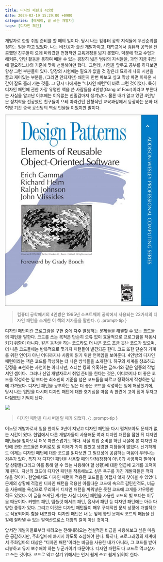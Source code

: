 ```yaml
---
title: 디자인 패턴과 4인방
date: 2024-02-19 15:29:00 +0900
categories: [에세이, 글 쓰는 개발자]
tags: [디자인 패턴]
---
```


개발자로 한창 취업 준비를 할 때의 일이다. 당시 나는 컴퓨터 공학 지식들에 우선순위를 정하는 일을 하고 있었다. 나는 비전공자 출신 개발자이고, 대학교에서 컴퓨터 공학을 전공했던 친구들이 으레 따라갔던 전형적인 교육과정을 밟지 못했다. 덕분에 학교 수업과 해커톤, 인턴 활동을 통하여 배울 수 있는 굉장히 넓은 범위의 지식들을, 과연 지금 취업에 필요하느냐의 기준에 맞춰 선별해야만 했다. 
​
그런데, 시험을 앞두고 공부를 하다보면 항상 그런 부분들이 있다. 당장의 시험에는 필요가 없을 것 같은데 묘하게 나의 시선을 끌고 재미있는 부분들, (그러면 안되지만) 왜인지 한번 파보고 싶고 막상 파면 아까운 시간이 잘도 흘러 가는 것들. 그 당시 나에게는 "디자인 패턴"이 바로 그런 것이었다. 특히 디자인 패턴에 관한 가장 유명한 책을 쓴 사람들을 4인방(Gang of Four)이라고 부른다는 사실을 알고난 이후에는 이유없는 친밀감마저 생겨났다. 물론 내가 알고 있던 4인방은 정치학을 전공했던 친구들이 으레 따라갔던 전형적인 교육과정에서 등장하는 문화 대혁명 기간 중국 공산당의 핵심 인물들 이었지만 말이다.

![](/assets/img/design-patterns-book.jpg)

> 컴퓨터 공학에서의 4인방은 1995년 소프트웨어 공학에서 사용되는 23가지의 디자인 패턴을 소개한 이 책의 저자들을 말한다.
{: .prompt-tip }

디자인 패턴이란 프로그램을 구현 중에 자주 발생하는 문제들을 해결할 수 있는 코드들의 패턴을 말한다. 코드를 쓰는 목적은 단순히 오류 없이 효율적으로 프로그램을 작동시키기 위함이 아니다. 같은 동작을 하는 코드라도 더 나은 코드 조금 못난 코드가 있으며, 더 나은 코드들에는 반복적으로 몇가지 패턴들이 발견되곤 한다. 코드 또한 단순히 기계를 위한 언어가 아닌 어디까지나 사람이 읽기 위한 언어임을 보여준다. 4인방의 디자인 패턴이라는 책은 코드를 작성하는 더 나은 방식들을 소개한다. 허구의 세계를 창조하고 감정을 표현하는 자연어는 아니지만, 스티븐 킹의 유혹하는 글쓰기와 같은 일종의 작법서인 셈이다. 
​
그러나 신입 개발자로서 취업 준비를 한다는 것은, 어디까지나 더 좋은 코드를 작성하는 일 보다는 최소한의 기준을 넘은 코드들을 빠르고 정확하게 작성하는 일에 가까웠다. 디자인 패턴을 공부하는 일은 더 좋은 코드를 작성하는 일에 해당했기에, 당시 나는 입맛을 다시며 디자인 패턴에 대한 호기심을 마음 속 한켠에 고이 접어 두자고 다짐했던 기억이 난다. 

![](/assets/img/heard-design-pattern.png)

> 디자인 패턴을 다시 떠올릴 때가 되었다.
{: .prompt-tip }

어느덧 개발자로서 일을 한지도 3년이 지났고 디자인 패턴을 다시 펼쳐보아도 문제가 없는 시간이 왔다. 현업에서 다른 개발자들이 사용해둔 여러 디자인 패턴을 접한 뒤 디자인 패턴들을 찾아보니 더욱 자연스럽기도 하다. 사실 취업 준비를 하던 시절에 본 디자인 패턴에 관한 코드들은 머리로도 잘 이해가 가지 않았고 생경한 지점들이 많았다. 신기하게도 이제는 디자인 패턴에 대한 코드를 읽다보면 그 필요성에 공감하는 마음이 우러나는 경우가 있다. 특히  각 디자인 패턴을 사용할 때의 단점(장점이 아닌)과 사용하지 말아야 할 상황들(그리고 이를 통해 알 수 있는 사용해야 할 상황)에 대한 언급에 고개를 끄덕이게 된다. 
​
자신의 코드에 디자인 패턴을 적용해보고 싶은 욕구를 가진 개발자들은 적지 않을 것이다. 현업에서도 디자인 패턴이 적용된 코드들을 어렵지 않게 찾아볼 수 있었다. 문제의 상황에 적절한 디자인 패턴을 적용한 아름다운 코드에 속으로 감탄한적도, 비급을 사용해볼 욕심으로 무리하게 디자인 패턴을 끼워넣은 듯한 코드에 고개를 갸우뚱한 적도 있었다. 이 글을 쓰게된 계기는 사실 디자인 패턴을 사용한 코드의 빛 보다는 어두움 때문이다. 커맨드 패턴, 템플릿 메서드 패턴, 옵서버 패턴 등 디자인 패턴에는 아주 다양한 종류가 있다. 그리고 이것은 디자인 패턴들이 매우 구체적인 문제 상황에 개별적으로 적용되어야 함을 내포한다. 디자인 패턴은 내 눈 앞에 놓인 문제적 코드의 매듭을 단칼에 잘라낼 수 있는 알렉산드로스 대왕의 칼이 아닌 것이다.
 
앞서간 개발자들로부터 내려오는 전해내려오는 전설적인 비급을 사용해보고 싶은 마음은 공감하지만, 주화입마에 빠지지 않도록 조심해야 한다. 특히나, 프로그래밍의 세계에서 주화입마의 대상은 "디자인 패턴"이라는 비급을 사용한 내가 아니라, 그 코드를 받아 리뷰하고 유지 보수해야 하는 누군가이기 때문이다. 디자인 패턴도 다 코드로 먹고살자고 쓰는 것이다. 코드로 먹고 살기 위해서는 먼저 쉽게 쓰고 쉽게 읽혀야 한다.